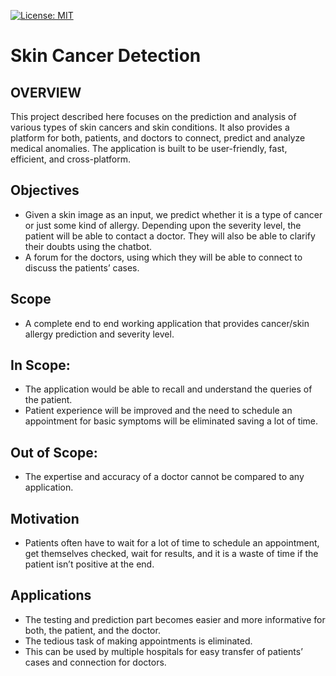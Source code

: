  [![License: MIT](https://img.shields.io/badge/License-MIT-yellow.svg)](https://opensource.org/licenses/MIT)

# Skin Cancer Detection

## OVERVIEW
This project described here focuses on the prediction and analysis of various types
of skin cancers and skin conditions. It also provides a platform for both, patients,
and doctors to connect, predict and analyze medical anomalies.
The application is built to be user-friendly, fast, efficient, and cross-platform.

## Objectives
- Given a skin image as an input, we predict whether it is a type of cancer or
just some kind of allergy. Depending upon the severity level, the patient will
be able to contact a doctor. They will also be able to clarify their doubts
using the chatbot.
- A forum for the doctors, using which they will be able to connect to discuss
the patients’ cases.

## Scope
- A complete end to end working application that provides cancer/skin allergy prediction and severity level.

## In Scope:
- The application would be able to recall and understand the queries of the patient.
- Patient experience will be improved and the need to schedule an appointment
  for basic symptoms will be eliminated saving a lot of time.

## Out of Scope:
- The expertise and accuracy of a doctor cannot be compared to any application.

## Motivation
- Patients often have to wait for a lot of time to schedule an appointment, get
themselves checked, wait for results, and it is a waste of time if the patient
isn’t positive at the end.

## Applications
- The testing and prediction part becomes easier and more informative for
both, the patient, and the doctor.
- The tedious task of making appointments is eliminated.
- This can be used by multiple hospitals for easy transfer of patients’ cases and
connection for doctors.
